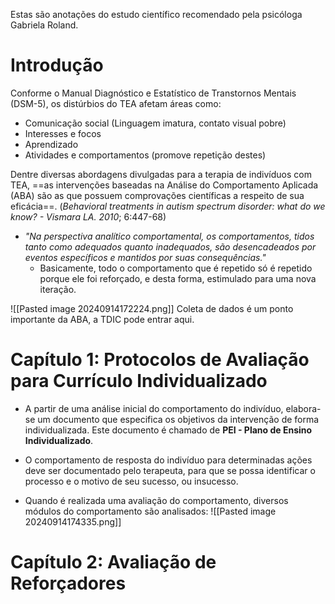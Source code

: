 Estas são anotações do estudo científico recomendado pela psicóloga Gabriela Roland.

# Introdução
Conforme o Manual Diagnóstico e Estatístico de Transtornos Mentais (DSM-5), os distúrbios do TEA afetam áreas como:

- Comunicação social (Linguagem imatura, contato visual pobre)
- Interesses e focos
- Aprendizado
- Atividades e comportamentos (promove repetição destes)


Dentre diversas abordagens divulgadas para a terapia de indivíduos com TEA, ==as intervenções baseadas na Análise do Comportamento Aplicada (ABA) são as que possuem comprovações científicas a respeito de sua eficácia==. (*Behavioral treatments in autism spectrum disorder: what do we know? - Vismara LA. 2010*; 6:447-68)


- *"Na perspectiva analítico comportamental, os comportamentos, tidos tanto como adequados quanto inadequados, são desencadeados por eventos específicos e mantidos por suas consequências."* 
	- Basicamente, todo o comportamento que é repetido só é repetido porque ele foi reforçado, e desta forma, estimulado para uma nova iteração.

![[Pasted image 20240914172224.png]] 
Coleta de dados é um ponto importante da ABA, a TDIC pode entrar aqui.

# Capítulo 1: Protocolos de Avaliação para Currículo Individualizado
- A partir de uma análise inicial do comportamento do indivíduo, elabora-se um documento que especifica os objetivos da intervenção de forma individualizada. Este documento é chamado de **PEI - Plano de Ensino Individualizado**.

- O comportamento de resposta do indivíduo para determinadas ações deve ser documentado pelo terapeuta, para que se possa identificar o processo e o motivo de seu sucesso, ou insucesso.

- Quando é realizada uma avaliação do comportamento, diversos módulos do comportamento são analisados: 
![[Pasted image 20240914174335.png]]


# Capítulo 2: Avaliação de Reforçadores
